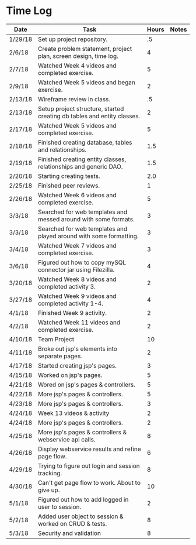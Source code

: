 # Time Log

| Date | Task | Hours | Notes|
|------|------|-------|------|
| 1/29/18| Set up project repository. | .5 | |
| 2/6/18| Create problem statement, project plan, screen design, time log. | 4 | |
| 2/7/18 | Watched Week 4 videos and completed exercise.   | 5  |   |
| 2/9/18 | Watched Week 5 videos and began exercise.   | 2  |   |
| 2/13/18 | Wireframe review in class. | .5 | |
| 2/13/18 | Setup project structure, started creating db tables and entity classes.   | 2  |   |
| 2/17/18 | Watched Week 5 videos and completed exercise.   | 5  |   |
| 2/18/18 | Finished creating database, tables and relationships.|1.5|
| 2/19/18 | Finished creating entity classes, relationships and generic DAO.|1.5|
| 2/20/18 | Starting creating tests.|2.0|
| 2/25/18 | Finished peer reviews.   | 1  |   |
| 2/26/18 | Watched Week 6 videos and completed exercise.   | 5  |   |
| 3/3/18 | Searched for web templates and messed around with some formats.   | 3  |   |
| 3/3/18 | Searched for web templates and played around with some formatting.   | 3  |   |
| 3/4/18 | Watched Week 7 videos and completed exercise.   | 3  |   |
| 3/6/18 | Figured out how to copy mySQL connector jar using Filezilla.   | 4  |   |
| 3/20/18 | Watched Week 8 videos and completed activity 3.   | 2  |   |
| 3/27/18 | Watched Week 9 videos and completed activity 1-4.   | 4  |   |
| 4/1/18 | Finished Week 9 activity.   | 2  |   |
| 4/2/18 | Watched Week 11 videos and completed exercise.   | 2  |   |
| 4/10/18 | Team Project  | 10  |   |
| 4/11/18 | Broke out jsp's elements into separate pages.  | 2  |   |
| 4/17/18 | Started creating jsp's pages.  | 3  |   |
| 4/15/18 | Worked on jsp's pages.  | 5  |   |
| 4/21/18 | Wored on jsp's pages & controllers.  | 5  |   |
| 4/22/18 | More jsp's pages & controllers.  | 5  |   |
| 4/23/18 | More jsp's pages & controllers.  | 3  |   |
| 4/24/18 | Week 13 videos & activity  | 2  |   |
| 4/24/18 | More jsp's pages & controllers.  | 2  |   |
| 4/25/18 | More jsp's pages & controllers & webservice api calls. | 8  |   |
| 4/26/18 | Display webservice results and refine page flow. | 6  |   |
| 4/29/18 | Trying to figure out login and session tracking. | 8  |   |
| 4/30/18 | Can't get page flow to work. About to give up. | 10  |   |
| 5/1/18 | Figured out how to add logged in user to session. | 2 |   |
| 5/2/18 | Added user object to session & worked on CRUD & tests. | 8  |   |
| 5/3/18 | Security and validation | 8  |   |

